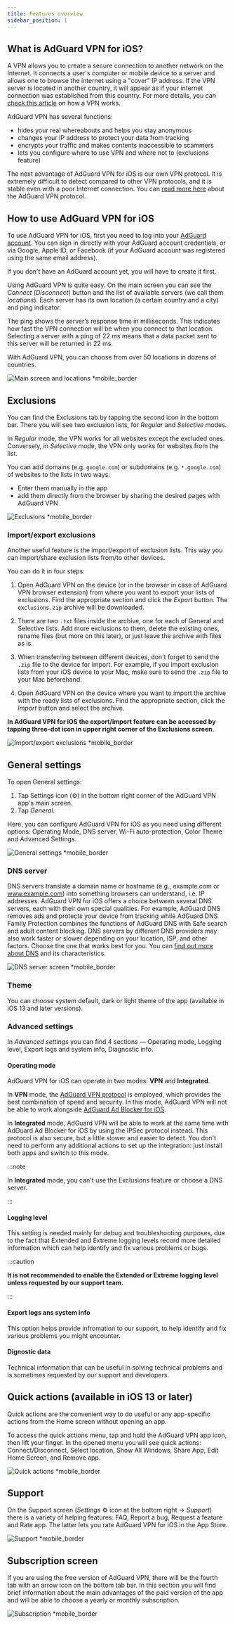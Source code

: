 ```yaml
---
title: Features overview
sidebar_position: 1
---
```


## What is AdGuard VPN for iOS?

A VPN allows you to create a secure connection to another network on the Internet. It connects a user's computer or mobile device to a server and allows one to browse the internet using a "cover" IP address. If the VPN server is located in another country, it will appear as if your internet connection was established from this country. For more details, you can [check this article](/general/how-vpn-works) on how a VPN works.

AdGuard VPN has several functions:

- hides your real whereabouts and helps you stay anonymous
- changes your IP address to protect your data from tracking
- encrypts your traffic and makes contents inaccessible to scammers
- lets you configure where to use VPN and where not to (exclusions feature)

The next advantage of AdGuard VPN for iOS is our own VPN protocol. It is extremely difficult to detect compared to other VPN protocols, and it is stable even with a poor Internet connection. You can [read more here](/general/adguard-vpn-protocol) about the AdGuard VPN protocol.

## How to use AdGuard VPN for iOS

To use AdGuard VPN for iOS, first you need to log into your [AdGuard account](https://my.adguard.com/). You can sign in directly with your AdGuard account credentials, or via Google, Apple ID, or Facebook (if your AdGuard account was registered using the same email address).

If you don't have an AdGuard account yet, you will have to create it first.

Using AdGuard VPN is quite easy. On the main screen you can see the *Connect* (*Disconnect*) button and the list of available servers (we call them *locations*). Each server has its own location (a certain country and a city) and ping indicator.

The ping shows the server’s response time in milliseconds. This indicates how fast the VPN connection will be when you connect to that location. Selecting a server with a ping of 22 ms means that a data packet sent to this server will be returned in 22 ms.

With AdGuard VPN, you can choose from over 50 locations in dozens of countries.

![Main screen and locations *mobile_border](https://cdn.adguardvpn.com/content/kb/vpn/ios/2.2/main-locations.png)

## Exclusions

You can find the Exclusions tab by tapping the second icon in the bottom bar. There you will see two exclusion lists, for *Regular* and *Selective* modes.

In *Regular* mode, the VPN works for all websites except the excluded ones. Conversely, in *Selective* mode, the VPN only works for websites from the list.

You can add domains (e.g. `google.com`) or subdomains (e.g. `*.google.com`) of websites to the lists in two ways:

- Enter them manually in the app
- add them directly from the browser by sharing the desired pages with AdGuard VPN

![Exclusions *mobile_border](https://cdn.adguardvpn.com/content/kb/vpn/ios/2.2/exclusions-add.png)

### Import/export exclusions

Another useful feature is the import/export of exclusion lists. This way you can import/share exclusion lists from/to other devices.

You can do it in four steps:

1. Open AdGuard VPN on the device (or in the browser in case of AdGuard VPN browser extension) from where you want to export your lists of exclusions. Find the appropriate section and click the *Export* button. The `exclusions.zip` archive will be downloaded.

2. There are two `.txt` files inside the archive, one for each of General and Selective lists. Add more exclusions to them, delete the existing ones, rename files (but more on this later), or just leave the archive with files as is.

3. When transferring between different devices, don't forget to send the `.zip` file to the device for import. For example, if you import exclusion lists from your iOS device to your Mac, make sure to send the `.zip` file to your Mac beforehand.

4. Open AdGuard VPN on the device where you want to import the archive with the ready lists of exclusions. Find the appropriate section, click the *Import* button and select the archive.

**In AdGuard VPN for iOS the export/import feature can be accessed by tapping three-dot icon in upper right corner of the Exclusions screen**.

![Import/export exclusions *mobile_border](https://cdn.adguardvpn.com/content/kb/vpn/ios/2.2/exclusions-3dot-menu.png)

## General settings

To open General settings:

1. Tap Settings icon (⚙) in the bottom right corner of the AdGuard VPN app's main screen.
2. Tap *General*.

Here, you can configure AdGuard VPN for iOS as you need using different options: Operating Mode, DNS server, Wi-Fi auto-protection, Color Theme and Advanced Settings.

![General settings *mobile_border](https://cdn.adguardvpn.com/content/kb/vpn/ios/2.2/general-settings.png)

### DNS server

DNS servers translate a domain name or hostname (e.g., example.com or www.example.com) into something browsers can understand, i.e. IP addresses. AdGuard VPN for iOS offers a choice between several DNS servers, each with their own special qualities. For example, AdGuard DNS removes ads and protects your device from tracking while AdGuard DNS Family Protection combines the functions of AdGuard DNS with Safe search and adult content blocking. DNS servers by different DNS providers may also work faster or slower depending on your location, ISP, and other factors. Choose the one that works best for you. You can [find out more about DNS](https://adguard-dns.io/kb/general/dns-filtering/#what-is-dns) and its characteristics.

![DNS server screen *mobile_border](https://cdn.adguardvpn.com/content/kb/vpn/ios/2.2/DNS-server.png)

### Theme

You can choose system default, dark or light theme of the app (available in iOS 13 and later versions).

### Advanced settings

In *Advanced settings* you can find 4 sections — Operating mode, Logging level, Export logs and system info, Diagnostic info.

#### Operating mode

AdGuard VPN for iOS can operate in two modes: **VPN** and **Integrated**.

In **VPN** mode, the [AdGuard VPN protocol](/general/adguard-vpn-protocol) is employed, which provides the best combination of speed and security. In this mode, AdGuard VPN will not be able to work alongside [AdGuard Ad Blocker for iOS](https://adguard.com/kb/adguard-for-ios/overview/).

In **Integrated** mode, AdGuard VPN will be able to work at the same time with AdGuard Ad Blocker for iOS by using the IPSec protocol instead. This protocol is also secure, but a little slower and easier to detect. You don't need to perform any additional actions to set up the integration: just install both apps and switch to this mode.

:::note

In **Integrated** mode, you can't use the Exclusions feature or choose a DNS server.

:::

#### Logging level

This setting is needed mainly for debug and troubleshooting purposes, due to the fact that Extended and Extreme logging levels record more detailed information which can help identify and fix various problems or bugs.

:::caution

**It is not recommended to enable the Extended or Extreme logging level unless requested by our support team**.

:::

#### Export logs ans system info

This option helps provide infromation to our support, to help identify and fix various problems you might encounter.

#### Dignostic data

Technical information that can be useful in solving technical problems and is sometimes requested by our support and developers.

## Quick actions (available in iOS 13 or later)

Quick actions are the convenient way to do useful or any app-specific actions from the Home screen without opening an app.

To access the quick actions menu, tap and hold the AdGuard VPN app icon, then lift your finger. In the opened menu you will see quick actions: Connect/Disconnect, Select location, Show All Windows, Share App, Edit Home Screen, and Remove app.

![Quick actions *mobile_border](https://cdn.adguardvpn.com/content/kb/vpn/ios/2.2/quick-action-menu.png)

## Support

On the Support screen (*Settings* ⚙ icon at the bottom right → *Support*) there is a variety of helping features: FAQ, Report a bug, Request a feature and Rate app. The latter lets you rate AdGuard VPN for iOS in the App Store.

![Support *mobile_border](https://cdn.adguardvpn.com/content/kb/vpn/ios/2.2/support.png)

## Subscription screen

If you are using the free version of AdGuard VPN, there will be the fourth tab with an arrow icon on the bottom tab bar. In this section you will find brief information about the main advantages of the paid version of the app and will be able to choose a yearly or monthly subscription.

![Subscription *mobile_border](https://cdn.adguardvpn.com/content/kb/vpn/ios/2.2/unlimited.png)
